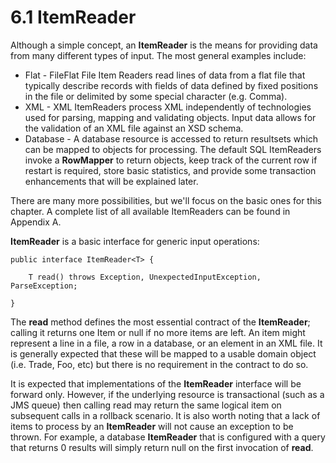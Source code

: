 # 6.1 ItemReader #

Although a simple concept, an **ItemReader** is the means for providing data from many different types of input. The most general examples include:

- Flat - FileFlat File Item Readers read lines of data from a flat file that typically describe records with fields of data defined by fixed positions in the file or delimited by some special character (e.g. Comma).
- XML - XML ItemReaders process XML independently of technologies used for parsing, mapping and validating objects. Input data allows for the validation of an XML file against an XSD schema.
- Database - A database resource is accessed to return resultsets which can be mapped to objects for processing. The default SQL ItemReaders invoke a **RowMapper** to return objects, keep track of the current row if restart is required, store basic statistics, and provide some transaction enhancements that will be explained later.

There are many more possibilities, but we'll focus on the basic ones for this chapter. A complete list of all available ItemReaders can be found in Appendix A.

**ItemReader** is a basic interface for generic input operations:

	public interface ItemReader<T> {
	
	    T read() throws Exception, UnexpectedInputException, ParseException;
	
	}

The **read** method defines the most essential contract of the **ItemReader**; calling it returns one Item or null if no more items are left. An item might represent a line in a file, a row in a database, or an element in an XML file. It is generally expected that these will be mapped to a usable domain object (i.e. Trade, Foo, etc) but there is no requirement in the contract to do so.

It is expected that implementations of the **ItemReader** interface will be forward only. However, if the underlying resource is transactional (such as a JMS queue) then calling read may return the same logical item on subsequent calls in a rollback scenario. It is also worth noting that a lack of items to process by an **ItemReader** will not cause an exception to be thrown. For example, a database **ItemReader** that is configured with a query that returns 0 results will simply return null on the first invocation of **read**.
